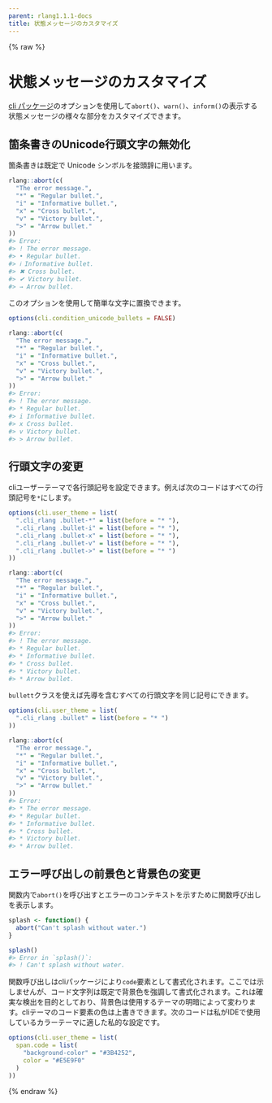 ```yaml
---
parent: rlang1.1.1-docs
title: 状態メッセージのカスタマイズ
---
```


{% raw %}

# 状態メッセージのカスタマイズ

[cli パッケージ](https://cli.r-lib.org)のオプションを使用して`abort()`、`warn()`、`inform()`の表示する状態メッセージの様々な部分をカスタマイズできます。

## 箇条書きのUnicode行頭文字の無効化

箇条書きは既定で Unicode シンボルを接頭辞に用います。

```r
rlang::abort(c(
  "The error message.",
  "*" = "Regular bullet.",
  "i" = "Informative bullet.",
  "x" = "Cross bullet.",
  "v" = "Victory bullet.",
  ">" = "Arrow bullet."
))
#> Error:
#> ! The error message.
#> • Regular bullet.
#> ℹ Informative bullet.
#> ✖ Cross bullet.
#> ✔ Victory bullet.
#> → Arrow bullet.
```

このオプションを使用して簡単な文字に置換できます。

```r
options(cli.condition_unicode_bullets = FALSE)

rlang::abort(c(
  "The error message.",
  "*" = "Regular bullet.",
  "i" = "Informative bullet.",
  "x" = "Cross bullet.",
  "v" = "Victory bullet.",
  ">" = "Arrow bullet."
))
#> Error:
#> ! The error message.
#> * Regular bullet.
#> i Informative bullet.
#> x Cross bullet.
#> v Victory bullet.
#> > Arrow bullet.
```

## 行頭文字の変更

cliユーザーテーマで各行頭記号を設定できます。例えば次のコードはすべての行頭記号を`*`にします。

```r
options(cli.user_theme = list(
  ".cli_rlang .bullet-*" = list(before = "* "),
  ".cli_rlang .bullet-i" = list(before = "* "),
  ".cli_rlang .bullet-x" = list(before = "* "),
  ".cli_rlang .bullet-v" = list(before = "* "),
  ".cli_rlang .bullet->" = list(before = "* ")
))

rlang::abort(c(
  "The error message.",
  "*" = "Regular bullet.",
  "i" = "Informative bullet.",
  "x" = "Cross bullet.",
  "v" = "Victory bullet.",
  ">" = "Arrow bullet."
))
#> Error:
#> ! The error message.
#> * Regular bullet.
#> * Informative bullet.
#> * Cross bullet.
#> * Victory bullet.
#> * Arrow bullet.
```

`bullett`クラスを使えば先導を含むすべての行頭文字を同じ記号にできます。

```r
options(cli.user_theme = list(
  ".cli_rlang .bullet" = list(before = "* ")
))

rlang::abort(c(
  "The error message.",
  "*" = "Regular bullet.",
  "i" = "Informative bullet.",
  "x" = "Cross bullet.",
  "v" = "Victory bullet.",
  ">" = "Arrow bullet."
))
#> Error:
#> * The error message.
#> * Regular bullet.
#> * Informative bullet.
#> * Cross bullet.
#> * Victory bullet.
#> * Arrow bullet.
```

## エラー呼び出しの前景色と背景色の変更

関数内で`abort()`を呼び出すとエラーのコンテキストを示すために関数呼び出しを表示します。

```r
splash <- function() {
  abort("Can't splash without water.")
}

splash()
#> Error in `splash()`:
#> ! Can't splash without water.
```

関数呼び出しはcliパッケージにより`code`要素として書式化されます。ここでは示しませんが、コード文字列は既定で背景色を強調して書式化されます。これは確実な検出を目的としており、背景色は使用するテーマの明暗によって変わります。cliテーマのコード要素の色は上書きできます。次のコードは私がIDEで使用しているカラーテーマに適した私的な設定です。

```r
options(cli.user_theme = list(
  span.code = list(
    "background-color" = "#3B4252",
    color = "#E5E9F0"
  )
))
```

{% endraw %}
